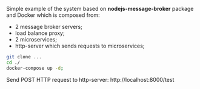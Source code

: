 Simple example of the system based on **nodejs-message-broker** package and Docker which is composed from:
- 2 message broker servers;
- load balance proxy;
- 2 microservices;
- http-server which sends requests to microservices;

```bash
git clone ...
cd ./
docker-compose up -d;
```

Send POST HTTP request to http-server:
http://localhost:8000/test


